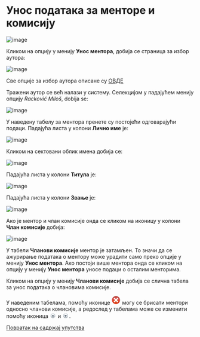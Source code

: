 # Унос података за менторе и комисију
 
 ![image](https://user-images.githubusercontent.com/29538544/178784486-6a0b2be9-a484-4970-9d28-4dd2ec4c3491.png)

Кликом на опцију у менију **Унос ментора**, добија се страница за избор аутора: 
 
 ![image](https://user-images.githubusercontent.com/29538544/178784593-888df417-23f1-42c3-81ca-9236d1b1b7a6.png)

Све опције за избор аутора описане су [ОВДЕ](dodati)

Тражени аутор се већ налази у систему. Селекцијом у падајућем менију опцију *Racković Miloš*, dobija se:
 
 ![image](https://user-images.githubusercontent.com/29538544/178785060-fa245650-34e3-422c-8224-e0ac981cb9b3.png)

У наведену табелу за ментора пренете су постојећи одговарајући подаци. Падајућа листа у колони **Лично име** је:
 
 ![image](https://user-images.githubusercontent.com/29538544/178785373-e1013151-f1a5-4e3c-8fbd-aa73b8a5f4c8.png)

Кликом на сектовани облик имена добија се: 

![image](https://user-images.githubusercontent.com/29538544/178785467-e609c83e-bab1-4432-bb68-d10d37496790.png)

 Падајућа листа у колони **Титула** је:
 
 ![image](https://user-images.githubusercontent.com/29538544/178785624-4386b232-65eb-40b4-bedf-c7cf6dca671e.png)
 
Падајућа листа у колони **Звање** је:

![image](https://user-images.githubusercontent.com/29538544/178785726-f05f9ec6-f14a-4bf6-971a-f460a548a496.png)
 
Ако је ментор и члан комисије онда се кликом на иконицу у колони **Члан комисије** добија: 

![image](https://user-images.githubusercontent.com/29538544/178785885-fb83a997-f117-4d36-8644-721b0b701cec.png)
 
У табели **Чланови комисије** ментор је затамљен. То значи да се ажурирање података о ментору може урадити само преко опције у менију **Унос ментора**. Ако постоји више ментора онда се кликом на опцију у менију **Унос ментора** уносе подаци о осталим менторима. 

Кликом на опцију у менију **Чланови комисије** добија се слична табела за унос података о члановима комисије. 

У наведеним табелама, помоћу иконице ![image](../../images/delete24.png) могу се брисати ментори односно чланови комисије, а  редослед у табелама може се изменити помоћу иконица ![image](../../images/up.gif) и ![image](../../images/down.gif). 

[Повратак на садржај упутства](../../uputstvoDigitalnaDisertacija.md#садржај)
